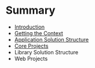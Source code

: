 # Summary

* [Introduction](README.md)
* [Getting the Context](getting_the_context.md)
* [Application Solution Structure](solution_structure.md)
* [Core Projects](core_projects.md)
* Library Solution Structure
* Web Projects

